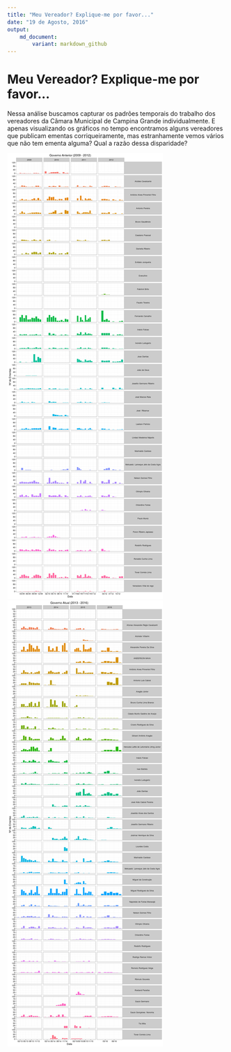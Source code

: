 ```yaml
---
title: "Meu Vereador? Explique-me por favor..."
date: "19 de Agosto, 2016"
output: 
    md_document:
        variant: markdown_github
---
```




# Meu Vereador? Explique-me por favor...

Nessa análise buscamos capturar os padrões temporais do trabalho dos vereadores da Câmara Municipal de Campina Grande individualmente. E apenas visualizando os gráficos no tempo encontramos alguns vereadores que publicam ementas corriqueiramente, mas estranhamente vemos vários que não tem ementa alguma? Qual a razão dessa disparidade? 

![plot of chunk proponent_over_time](figure/proponent_over_time-1.png)![plot of chunk proponent_over_time](figure/proponent_over_time-2.png)

